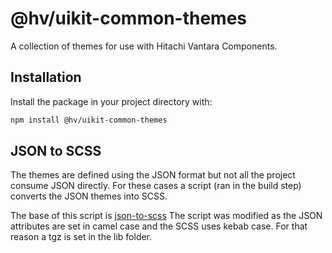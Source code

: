 # @hv/uikit-common-themes

A collection of themes for use with Hitachi Vantara Components.

## Installation

Install the package in your project directory with:

```sh
npm install @hv/uikit-common-themes
```

## JSON to SCSS

The themes are defined using the JSON format but not all the project consume JSON directly. For these cases a script
(ran in the build step) converts the JSON themes into SCSS.

The base of this script is [json-to-scss](https://www.npmjs.com/package/json-to-scss)
The script was modified as the JSON attributes are set in camel case and the SCSS uses kebab case. For that reason
a tgz is set in the lib folder.
